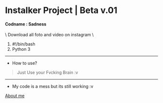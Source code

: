 # Instalker Project | Beta v.01
<h4> Codname : Sadness </h4>\
Download all foto and video on instagram \

1. #!/bin/bash
2. Python 3
---
* How to use?
> Just Use your Fvcking Brain :v
---
* My code is a mess but its still working :v

[ About me ](https://www.instagram.com/wardnaa.a)
